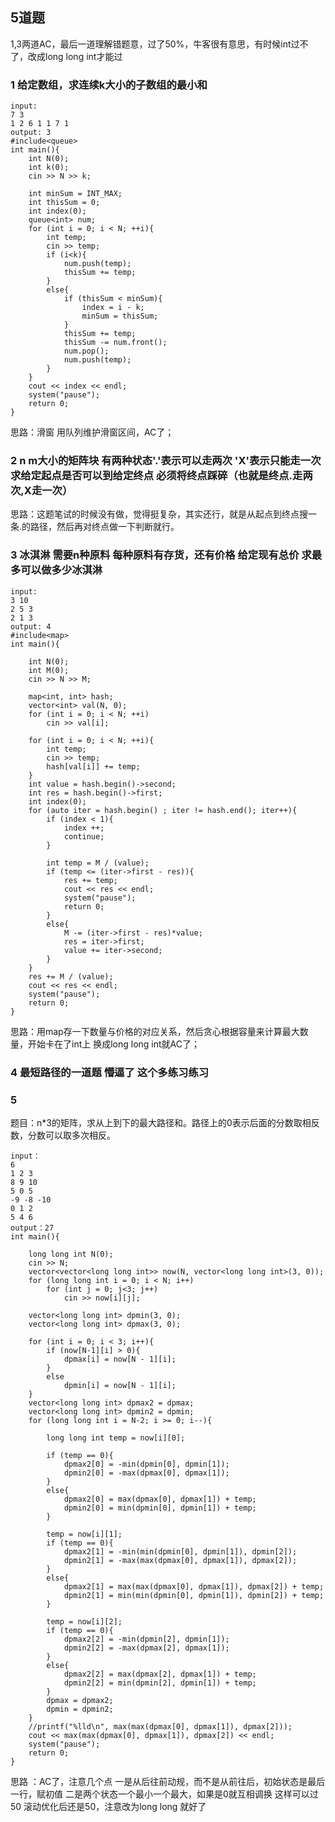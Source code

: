## 5道题

1,3两道AC，最后一道理解错题意，过了50%，牛客很有意思，有时候int过不了，改成long long int才能过

### 1 给定数组，求连续k大小的子数组的最小和
```
input:
7 3
1 2 6 1 1 7 1
output: 3
#include<queue>
int main(){
	int N(0);
	int k(0);
	cin >> N >> k;

	int minSum = INT_MAX;
	int thisSum = 0;
	int index(0);
	queue<int> num;
	for (int i = 0; i < N; ++i){
		int temp;
		cin >> temp;
		if (i<k){
			num.push(temp);
			thisSum += temp;
		}
		else{
			if (thisSum < minSum){
				index = i - k;
				minSum = thisSum;
			}
			thisSum += temp;
			thisSum -= num.front();
			num.pop();
			num.push(temp);
		}
	}
	cout << index << endl;
	system("pause");
	return 0;
}
```
思路：滑窗 用队列维护滑窗区间，AC了；

### 2 n m大小的矩阵块 有两种状态'.'表示可以走两次 'X'表示只能走一次 求给定起点是否可以到给定终点 必须将终点踩碎（也就是终点.走两次,X走一次）
思路：这题笔试的时候没有做，觉得挺复杂，其实还行，就是从起点到终点搜一条.的路径，然后再对终点做一下判断就行。

### 3 冰淇淋 需要n种原料 每种原料有存货，还有价格 给定现有总价 求最多可以做多少冰淇淋
```
input:
3 10
2 5 3
2 1 3
output: 4
#include<map>
int main(){

	int N(0);
	int M(0);
	cin >> N >> M;

	map<int, int> hash;
	vector<int> val(N, 0);
	for (int i = 0; i < N; ++i)
		cin >> val[i];

	for (int i = 0; i < N; ++i){
		int temp;
		cin >> temp;
		hash[val[i]] += temp;
	}
	int value = hash.begin()->second;
	int res = hash.begin()->first;
	int index(0);
	for (auto iter = hash.begin() ; iter != hash.end(); iter++){
		if (index < 1){
			index ++;
			continue;
		}
		
		int temp = M / (value);
		if (temp <= (iter->first - res)){
			res += temp;
			cout << res << endl;
			system("pause");
			return 0;
		}
		else{
			M -= (iter->first - res)*value;
			res = iter->first;
			value += iter->second;
		}
	}
	res += M / (value);
	cout << res << endl;
	system("pause");
	return 0;
}
```
思路：用map存一下数量与价格的对应关系，然后贪心根据容量来计算最大数量，开始卡在了int上 换成long long int就AC了；

### 4 最短路径的一道题 懵逼了 这个多练习练习

### 5
题目：n*3的矩阵，求从上到下的最大路径和。路径上的0表示后面的分数取相反数，分数可以取多次相反。
```
input：
6
1 2 3
8 9 10
5 0 5
-9 -8 -10
0 1 2
5 4 6
output：27
int main(){

	long long int N(0);
	cin >> N;
	vector<vector<long long int>> now(N, vector<long long int>(3, 0));
	for (long long int i = 0; i < N; i++)
		for (int j = 0; j<3; j++)
			cin >> now[i][j];

	vector<long long int> dpmin(3, 0);
	vector<long long int> dpmax(3, 0);

	for (int i = 0; i < 3; i++){
		if (now[N-1][i] > 0){
			dpmax[i] = now[N - 1][i];
		}
		else
			dpmin[i] = now[N - 1][i];
	}
	vector<long long int> dpmax2 = dpmax;
	vector<long long int> dpmin2 = dpmin;
	for (long long int i = N-2; i >= 0; i--){

		long long int temp = now[i][0];

		if (temp == 0){
			dpmax2[0] = -min(dpmin[0], dpmin[1]);
			dpmin2[0] = -max(dpmax[0], dpmax[1]);
		}
		else{
			dpmax2[0] = max(dpmax[0], dpmax[1]) + temp;
			dpmin2[0] = min(dpmin[0], dpmin[1]) + temp;
		}

		temp = now[i][1];
		if (temp == 0){
			dpmax2[1] = -min(min(dpmin[0], dpmin[1]), dpmin[2]);
			dpmin2[1] = -max(max(dpmax[0], dpmax[1]), dpmax[2]);
		}
		else{
			dpmax2[1] = max(max(dpmax[0], dpmax[1]), dpmax[2]) + temp;
			dpmin2[1] = min(min(dpmin[0], dpmin[1]), dpmin[2]) + temp;
		}

		temp = now[i][2];
		if (temp == 0){
			dpmax2[2] = -min(dpmin[2], dpmin[1]);
			dpmin2[2] = -max(dpmax[2], dpmax[1]);
		}
		else{
			dpmax2[2] = max(dpmax[2], dpmax[1]) + temp;
			dpmin2[2] = min(dpmin[2], dpmin[1]) + temp;
		}
		dpmax = dpmax2;
		dpmin = dpmin2;
	}
	//printf("%lld\n", max(max(dpmax[0], dpmax[1]), dpmax[2]));
	cout << max(max(dpmax[0], dpmax[1]), dpmax[2]) << endl;
	system("pause");
	return 0;
}
```
思路 ：AC了，注意几个点 一是从后往前动规，而不是从前往后，初始状态是最后一行，赋初值 二是两个状态一个最小一个最大，如果是0就互相调换 这样可以过50 滚动优化后还是50，注意改为long long 就好了
